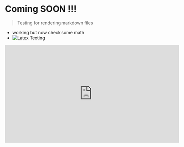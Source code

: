 # Coming SOON !!!

> Testing for rendering markdown files
- working but now check some math
- ![Latex Texting](https://latex.codecogs.com/gif.latex?\dpi{50}y=\dfrac{A_s}{\sum_i&space;c*\alpha+\beta+c})


<iframe width="560" height="315" src="https://www.youtube.com/embed/Z2WM_m8vYNo" frameborder="0" allow="autoplay; encrypted-media" allowfullscreen></iframe>

